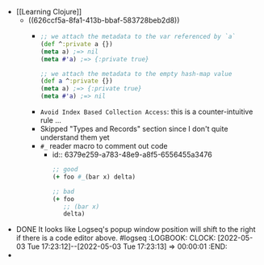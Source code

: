- [[Learning Clojure]]
	- ((626ccf5a-8fa1-413b-bbaf-583728beb2d8))
		- ```clojure
		  ;; we attach the metadata to the var referenced by `a`
		  (def ^:private a {})
		  (meta a) ;=> nil
		  (meta #'a) ;=> {:private true}
		  
		  ;; we attach the metadata to the empty hash-map value
		  (def a ^:private {})
		  (meta a) ;=> {:private true}
		  (meta #'a) ;=> nil
		  ```
		- `Avoid Index Based Collection Access`: this is a counter-intuitive rule ...
		- Skipped "Types and Records" section since I don't quite understand them yet
		- `#_` reader macro to comment out code
			- id:: 6379e259-a783-48e9-a8f5-6556455a3476
			  ```clojure
			  ;; good
			  (+ foo #_(bar x) delta)
			  
			  ;; bad
			  (+ foo
			     ;; (bar x)
			     delta)
			  ```
- DONE It looks like Logseq's popup window position will shift to the right if there is a code editor above. #logseq
  :LOGBOOK:
  CLOCK: [2022-05-03 Tue 17:23:12]--[2022-05-03 Tue 17:23:13] => 00:00:01
  :END:
-